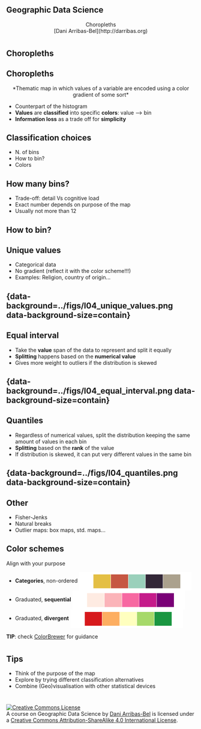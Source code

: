 #
## Geographic Data Science

<CENTER>
Choropleths
</CENTER>

<CENTER>
[Dani Arribas-Bel](http://darribas.org)
</CENTER>

#
## Choropleths
## Choropleths

<center>
*Thematic map in which values of a variable are encoded using a color
gradient of some sort*
</center>

* <span class="fragment highlight-current-blue">Counterpart of the histogram</span>
* <span class="fragment highlight-current-blue">**Values** are **classified** into specific **colors**: value --> bin</span>
* <span class="fragment highlight-current-blue">**Information loss** as a trade off for **simplicity**</span>

## Classification choices

* N. of bins
* How to bin?
* Colors

## How many bins?

- <span class="fragment highlight-current-blue">Trade-off: detail Vs cognitive load</span>
- <span class="fragment highlight-current-blue">Exact number depends on purpose of the map</span>
- <span class="fragment highlight-current-blue">Usually not more than 12</span>

## How to bin?

## Unique values

* <span class="fragment highlight-current-blue">Categorical data</span>
* <span class="fragment highlight-current-blue">No gradient (reflect it with the color scheme!!!)</span>
* <span class="fragment highlight-current-blue">Examples: Religion, country of origin...</span>

## {data-background=../figs/l04_unique_values.png data-background-size=contain}

## Equal interval

* <span class="fragment highlight-current-blue">Take the **value** span of the data to represent and split it equally</span>
* <span class="fragment highlight-current-blue">**Splitting** happens based on the **numerical value**</span>
* <span class="fragment highlight-current-blue">Gives more weight to outliers if the distribution is skewed</span>

## {data-background=../figs/l04_equal_interval.png data-background-size=contain}

## Quantiles

* <span class="fragment highlight-current-blue">Regardless of numerical values, split the distribution keeping the same
  amount of values in each bin</span>
* <span class="fragment highlight-current-blue">**Splitting** based on the **rank** of the value</span>
* <span class="fragment highlight-current-blue">If distribution is skewed, it can put very different values in the same bin</span>

## {data-background=../figs/l04_quantiles.png data-background-size=contain}

## Other

* Fisher-Jenks
* Natural breaks
* Outlier maps: box maps, std. maps...

## Color schemes

Align with your purpose

* **Categories**, non-ordered [<img src="../figs/l04_pal_qual.png" alt="Qualitative"
style="width:300px;height:50px;vertical-align:middle;border:0px;" class="fragment"/>](https://jiffyclub.github.io/palettable/wesanderson/#fantasticfox2_5)
* Graduated, **sequential** [<img src="../figs/l04_pal_seq.png" alt="Sequential"
style="width:300px;height:50px;vertical-align:middle;border:0px;" class="fragment"/>](https://jiffyclub.github.io/palettable/colorbrewer/sequential/#rdpu_5)
* Graduated, **divergent** [<img src="../figs/l04_pal_div.png" alt="Divergent"
style="width:300px;height:50px;vertical-align:middle;border:0px;" class="fragment"/>](https://jiffyclub.github.io/palettable/colorbrewer/diverging/#rdylgn_5)

**TIP**: check [ColorBrewer](http://colorbrewer2.org/) for guidance

#
## Tips

- <span class="fragment highlight-current-blue">Think of the purpose of the map</span>
- <span class="fragment highlight-current-blue">Explore by trying different classification alternatives</span>
- <span class="fragment highlight-current-blue">Combine (Geo)visualisation with other statistical devices</span>

#
    
<a rel="license" href="http://creativecommons.org/licenses/by-sa/4.0/"><img alt="Creative Commons License" style="border-width:0" src="https://i.creativecommons.org/l/by-sa/4.0/88x31.png" /></a><br /><span xmlns:dct="http://purl.org/dc/terms/" property="dct:title">A course on Geographic Data Science</span> by <a xmlns:cc="http://creativecommons.org/ns#" href="http://darribas.org" property="cc:attributionName" rel="cc:attributionURL">Dani Arribas-Bel</a> is licensed under a <a rel="license" href="http://creativecommons.org/licenses/by-sa/4.0/">Creative Commons Attribution-ShareAlike 4.0 International License</a>.

